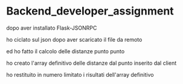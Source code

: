 # Backend_developer_assignment
dopo aver installato Flask-JSONRPC

ho ciclato sul json dopo aver scaricato il file da remoto

ed ho fatto il calcolo delle distanze punto punto


ho creato l'array definitivo delle distanze dal punto inserito dal client

ho restituito in numero limitato i risultati dell'array definitivo
